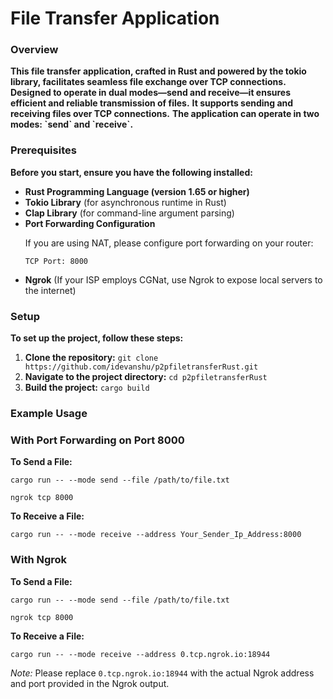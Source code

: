 
  <h1>File Transfer Application</h1>

  <h3>Overview</h3>
  <strong>This file transfer application, crafted in Rust and powered by the tokio library, facilitates seamless file exchange over TCP connections. Designed to operate in dual modes—send and receive—it ensures efficient and reliable transmission of files.</strong>
  <strong>It supports sending and receiving files over TCP connections.</strong>
  <strong>The application can operate in two modes: `send` and `receive`.</strong>

  <h3>Prerequisites</h3>
<strong>Before you start, ensure you have the following installed:</strong>
<ul>
    <li><strong>Rust Programming Language (version 1.65 or higher)</strong></li>
    <li><strong>Tokio Library</strong> (for asynchronous runtime in Rust)</li>
    <li><strong>Clap Library</strong> (for command-line argument parsing)</li>
    <li>
    <strong>Port Forwarding Configuration</strong>
    <p>If you are using NAT, please configure port forwarding on your router:</p>
    <pre><code>TCP Port: 8000</code></pre>
</li>
    <li><strong>Ngrok</strong> (If your ISP employs CGNat, use Ngrok to expose local servers to the internet)</li>
</ul>


  <h3>Setup</h3>
  <strong>To set up the project, follow these steps:</strong>
  <ol>
      <li><strong>Clone the repository:</strong> <code>git clone https://github.com/idevanshu/p2pfiletransferRust.git</code></li>
      <li><strong>Navigate to the project directory:</strong> <code>cd p2pfiletransferRust</code></li>
      <li><strong>Build the project:</strong> <code>cargo build</code></li>
  </ol>

<h3>Example Usage</h3>

<h3>With Port Forwarding on Port 8000</h3>
<strong>To Send a File:</strong>
<pre><code>cargo run -- --mode send --file /path/to/file.txt
</code></pre>
<pre><code>ngrok tcp 8000
</code></pre>

<strong>To Receive a File:</strong>
<pre><code>cargo run -- --mode receive --address Your_Sender_Ip_Address:8000
</code></pre>

<h3>With Ngrok</h3>
<strong>To Send a File:</strong>
<pre><code>cargo run -- --mode send --file /path/to/file.txt
</code></pre>
<pre><code>ngrok tcp 8000
</code></pre>

<strong>To Receive a File:</strong>
<pre><code>cargo run -- --mode receive --address 0.tcp.ngrok.io:18944
</code></pre>

<em>Note:</em> Please replace `0.tcp.ngrok.io:18944` with the actual Ngrok address and port provided in the Ngrok output.



   
